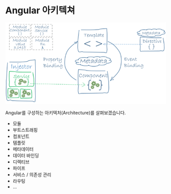 # Angular 아키텍쳐

![](../.gitbook/assets/angular-architecture-overview.png)

Angular를 구성하는 아키텍처\(Architecture\)를 살펴보겠습니다.

* 모듈
* 부트스트래핑
* 컴포넌트
* 템플릿
* 메타데이터
* 데이터 바인딩
* 디렉티브
* 파이프
* 서비스 / 의존성 관리
* 라우팅
* ...

